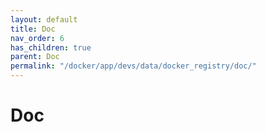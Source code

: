```yaml
---
layout: default
title: Doc
nav_order: 6
has_children: true
parent: Doc
permalink: "/docker/app/devs/data/docker_registry/doc/"
---
```


# Doc
